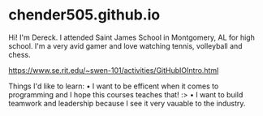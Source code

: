 # chender505.github.io
Hi! I'm Dereck. I attended Saint James School in Montgomery, AL for high school. I'm  a very avid gamer and love watching tennis, volleyball and chess.

https://www.se.rit.edu/~swen-101/activities/GitHubIOIntro.html

Things I'd like to learn:
• I want to be efficent when it comes to programming and I hope this courses teaches that! :>
• I want to build teamwork and leadership because I see it very vauable to the industry.

